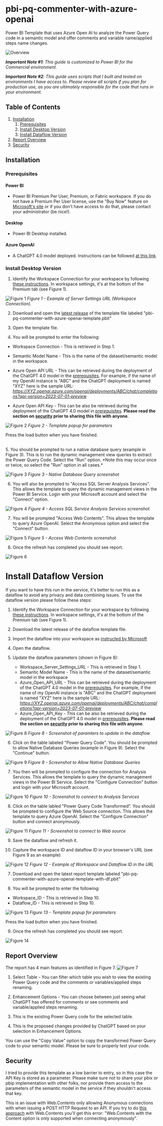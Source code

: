 # pbi-pq-commenter-with-azure-openai
Power BI Template that uses Azure Open AI to analyze the Power Query code in a semantic model and offer comments and variable name/applied steps name changes.

![Overview](./documentation/images/data-pipeline-overview.png)

***Important Note #1**: This guide is customized to Power BI for the Commercial environment.*

***Important Note #2**: This guide uses scripts that I built and tested on environments I have access to. Please review all scripts if you plan for production use, as you are ultimately responsible for the code that runs in your environment.*

## Table of Contents

1. [Installation](#installation)
    1. [Prerequisites](#prerequisites)
    1. [Install Desktop Version](#install-desktop-version)
    1. [Install Dataflow Version](#install-dataflow-version)
1. [Report Overview](#report-overview)
1. [Security](#security)


## Installation

### Prerequisites

#### Power BI
-   Power BI Premium Per User, Premium, or Fabric workspace. If you do not have a Premium Per User license, use the "Buy Now" feature on <a href="https://docs.microsoft.com/en-us/power-bi/admin/service-premium-per-user-faq" target="_blank">Microsoft's site</a> or if you don't have access to do that, please contact your administrator (be nice!).

#### Desktop

-   Power BI Desktop installed.

#### Azure OpenAI

-   A ChatGPT 4.0 model deployed.  Instructions can be followed [at this link](https://learn.microsoft.com/en-us/azure/ai-services/openai/how-to/create-resource?pivots=web-portal).

### Install Desktop Version

1. Identify the Workspace Connection for your workspace by following [these instructions](https://learn.microsoft.com/en-us/power-bi/enterprise/service-premium-connect-tools).  In workspace settings, it's at the bottom of the Premium tab (see Figure 1).

![Figure 1](./documentation/images/workspace-settings.png)
*Figure 1 - Example of Server Settings URL (Workspace Connection).*

2. Download and open the [latest release](https://github.com/kerski/pbi-pq-commenter-with-azure-openai/releases) of the template file labeled "pbi-pq-commenter-with-azure-openai-template.pbit"

3. Open the template file.

4.  You will be prompted to enter the following:

- Workspace Connection - This is retrieved in Step 1.
- Semantic Model Name - This is the name of the dataset/semantic model in the workspace.
-  Azure Open API URL - This can be retrieved during the deployment of the ChatGPT 4.0 model in the [prerequisites](#prerequisities). For example, if the name of my OpenAI instance is "ABC" and the ChatGPT deployment is named "XYZ" here is the sample URL: *https://XYZ.openai.azure.com/openai/deployments/ABC/chat/completions?api-version=2023-07-01-preview*

- Azure Open API Key - This can be also be retrieved during the deployment of the ChatGPT 4.0 model in [prerequisites](#prerequisities). **Please read the section on [security](#security) prior to sharing this file with anyone**.

![Figure 2](./documentation/images/template-popup.png)
*Figure 2 - Template popup for parameters*

Press the load button when you have finished.

<br/>
5. You should be prompted to run a native database query (example in Figure 3). This is to run the dynamic management view queries to extract the Power Query Code. Select the "Run" option. *Note this may occur once or twice, so select the "Run" option in all cases.*

![Figure 3](./documentation/images/native-database-query.png)
*Figure 3 - Native Database Query screenshot*

6. You will also be prompted to "Access SQL Server Analysis Services". This allows the template to query the dynamic management views in the Power BI Service. Login with your Microsoft account and select the "Connect" option.

![Figure 4](./documentation/images/pbi-auth.png)
*Figure 4 - Access SQL Service Analysis Services screenshot*

7. You will be prompted "Access Web Contents".  This allows the template to query Azure OpenAI.  Select the Anonymous option and select the "Connect" button.

![Figure 5](./documentation/images/open-ai-auth.png)
*Figure 5 - Access Web Contents screenshot*

8. Once the refresh has completed you should see report.

![Figure 6](./documentation/images/report-example.png)

# Install Dataflow Version

If you want to have this run in the service, it's better to run this as a dataflow to avoid any privacy and data combining issues.  To use the dataflow version please follow these steps:

1. Identify the Workspace Connection for your workspace by following [these instructions](https://learn.microsoft.com/en-us/power-bi/enterprise/service-premium-connect-tools).  In workspace settings, it's at the bottom of the Premium tab (see Figure 1).

2. Download the latest release of the dataflow template file.

3. Import the dataflow into your workspace as [instructed by Microsoft](https://learn.microsoft.com/en-us/power-bi/transform-model/dataflows/dataflows-create#create-a-dataflow-by-using-importexport)

4. Open the dataflow.

5. Update the dataflow parameters (shown in Figure 8):

    - Workspace_Server_Settings_URL - This is retrieved in Step 1.
    - Semantic Model Name - This is the name of the dataset/semantic model in the workspace
    -  Azure_Open_API_URL - This can be retrieved during the deployment of the ChatGPT 4.0 model in the [prerequisites](#prerequisities). For example, if the name of my OpenAI instance is "ABC" and the ChatGPT deployment is named "XYZ" here is the sample URL: *https://XYZ.openai.azure.com/openai/deployments/ABC/chat/completions?api-version=2023-07-01-preview*
    - Azure_Open_API_Key - This can be also be retrieved during the deployment of the ChatGPT 4.0 model in [prerequisites](#prerequisities). **Please read the section on [security](#security) prior to sharing this file with anyone**.

![Figure 8](./documentation/images/update-dataflow-parameters.png)
*Figure 8 - Screenshot of paramters to update in the dataflow*

6. Click on the table labeled "Power Query Code". You should be prompted to allow Native Database Queries (example in Figure 9).  Select the "Continue" button.

![Figure 9](./documentation/images/dataflow-allow-native-connections.png)
*Figure 9 - Screenshot to Allow Native Database Queries*

7. You then will be prompted to configure the connection for Analysis Services. This allows the template to query the dynamic management views in the Power BI Service. Select the "Configure Connection" button and login with your Microsoft account.

![Figure 10](./documentation/images/df-ssas-connection.png)
*Figure 10 - Screenshot to connect to Analysis Services*

8. Click on the table labled "Power Query Code Transformed". You should be prompted to configure the Web Source connection. This allows the template to query Azure OpenAI.  Select the "Configure Connection" button and connect anonymously.

![Figure 11](./documentation/images/df-web-connection.png)
*Figure 11 - Screenshot to connect to Web source*

9. Save the dataflow and refresh it.

10. Capture the workspace ID and dataflow ID in your browser's URL (see Figure 9 as an example)

![Figure 12](./documentation/images/workspace-and-dataflow-id.png)
*Figure 12 - Example of Workspace and Dataflow ID in the URL*

7. Download and open the latest report template labeled "pbi-pq-commenter-with-azure-openai-template-with-df.pbit"

8. You will be prompted to enter the following:

- Workspace_ID - This is retrieved in Step 10.
- Dataflow_ID - This is retrieved in Step 10.

![Figure 13](./documentation/images/df-template-popup.png)
*Figure 13 - Template popup for parameters*

Press the load button when you have finished.

9. Once the refresh has completed you should see report.

![Figure 14](./documentation/images/report-example.png)


## Report Overview

The report has 4 main features as identified in Figure 7.
![Figure 7](./documentation/images/report-overview.png)

1. Select Table - You can filter which table you wish to view the existing Power Query code and the comments or variables/applied steps renaming.

2. Enhancement Options - You can choose between just seeing what ChatGPT has offered for comments or see comments and variable/applied steps renaming.

3. This is the existing Power Query code for the selected table.

4. This is the proposed changes provided by ChatGPT based on your selection in Enhancement Options.

You can use the "Copy Value" option to copy the transformed Power Query code to your semantic model.  Please be sure to properly test your code.

## Security

I tried to provide this template as a low barrier to entry, so in this case the API Key is stored as a parameter.  Please make sure not to share your pbix or pbip implementation with other folks, nor provide them access to the parameters of the semantic model in the service if they shouldn't access that key.

This is an issue with Web.Contents only allowing Anonymous connections with when issuing a POST HTTP Request to an API.  If you try to do [this approach](https://learn.microsoft.com/en-us/powerquery-m/web-contents#example-3) with Web.Contents  you'll get this error: "Web.Contents with the Content option is only supported when connecting anonymously".